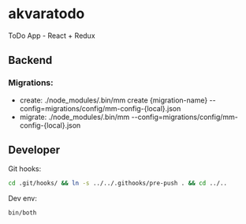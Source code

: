 # akvaratodo
ToDo App - React + Redux

## Backend
### Migrations:
* create:  ./node_modules/.bin/mm create {migration-name} --config=migrations/config/mm-config-{local}.json
* migrate: ./node_modules/.bin/mm --config=migrations/config/mm-config-{local}.json

## Developer
Git hooks:

```sh
cd .git/hooks/ && ln -s ../../.githooks/pre-push . && cd ../..
```

Dev env:
```sh
bin/both
```
